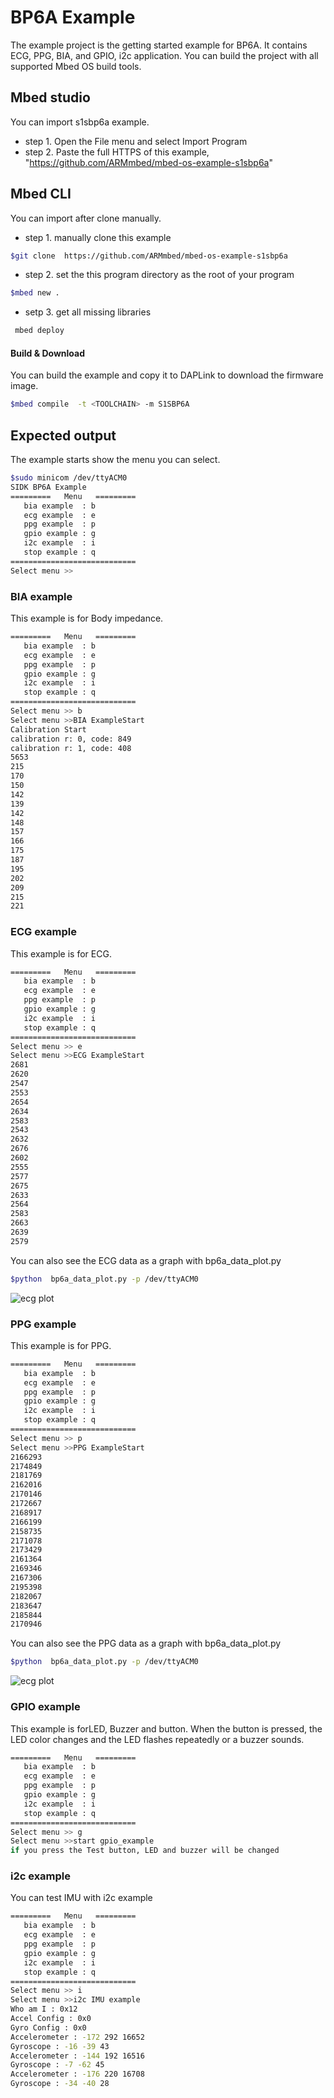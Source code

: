 # BP6A Example

The example project is the getting started example for BP6A.
It contains ECG, PPG, BIA, and GPIO, i2c application.
You can build the project with all supported Mbed OS build tools.

## Mbed studio
You can import s1sbp6a example.
* step 1. Open the File menu and select Import Program
* step 2. Paste the full HTTPS of this example, "https://github.com/ARMmbed/mbed-os-example-s1sbp6a"


## Mbed CLI
You can import after clone manually.
* step 1.  manually clone this example
```bash
$git clone  https://github.com/ARMmbed/mbed-os-example-s1sbp6a
```
* step 2. set the this program directory as the root of your program
```bash
$mbed new .
```
* setp 3. get all missing libraries
```bash
 mbed deploy
```
#### Build & Download
You can build the example and copy it to DAPLink to download the firmware image.

```bash
$mbed compile  -t <TOOLCHAIN> -m S1SBP6A
```

## Expected output
The example starts show the menu you can select.

```bash
$sudo minicom /dev/ttyACM0
SIDK BP6A Example
=========   Menu   =========
   bia example  : b
   ecg example  : e
   ppg example  : p
   gpio example : g
   i2c example  : i
   stop example : q
============================
Select menu >>
```

### BIA example
This example is for Body impedance.
```bash
=========   Menu   =========
   bia example  : b
   ecg example  : e
   ppg example  : p
   gpio example : g
   i2c example  : i
   stop example : q
============================
Select menu >> b
Select menu >>BIA ExampleStart
Calibration Start
calibration r: 0, code: 849
calibration r: 1, code: 408
5653
215
170
150
142
139
142
148
157
166
175
187
195
202
209
215
221
```
### ECG example
This example is for ECG.

```bash
=========   Menu   =========
   bia example  : b
   ecg example  : e
   ppg example  : p
   gpio example : g
   i2c example  : i
   stop example : q
============================
Select menu >> e
Select menu >>ECG ExampleStart
2681
2620
2547
2553
2654
2634
2583
2543
2632
2676
2602
2555
2577
2675
2633
2564
2583
2663
2639
2579
```
You can also see the ECG data as a graph with bp6a_data_plot.py
```bash
$python  bp6a_data_plot.py -p /dev/ttyACM0
```

![ecg plot](./image/ecg_view.gif)

### PPG example
This example is for PPG.
```bash
=========   Menu   =========
   bia example  : b
   ecg example  : e
   ppg example  : p
   gpio example : g
   i2c example  : i
   stop example : q
============================
Select menu >> p
Select menu >>PPG ExampleStart
2166293
2174849
2181769
2162016
2170146
2172667
2168917
2166199
2158735
2171078
2173429
2161364
2169346
2167306
2195398
2182067
2183647
2185844
2170946
```

You can also see the PPG data as a graph with bp6a_data_plot.py

```bash
$python  bp6a_data_plot.py -p /dev/ttyACM0
```
![ecg plot](./image/ppg_view.gif)

### GPIO example
This example is forLED, Buzzer and button.
When the button is pressed, the LED color changes and the LED flashes repeatedly or a buzzer sounds.

```bash
=========   Menu   =========
   bia example  : b
   ecg example  : e
   ppg example  : p
   gpio example : g
   i2c example  : i
   stop example : q
============================
Select menu >> g
Select menu >>start gpio_example
if you press the Test button, LED and buzzer will be changed
```
### i2c example
You can test IMU with i2c example
```bash
=========   Menu   =========
   bia example  : b
   ecg example  : e
   ppg example  : p
   gpio example : g
   i2c example  : i
   stop example : q
============================
Select menu >> i
Select menu >>i2c IMU example
Who am I : 0x12
Accel Config : 0x0
Gyro Config : 0x0
Accelerometer : -172 292 16652
Gyroscope : -16 -39 43
Accelerometer : -144 192 16516
Gyroscope : -7 -62 45
Accelerometer : -176 220 16708
Gyroscope : -34 -40 28
```